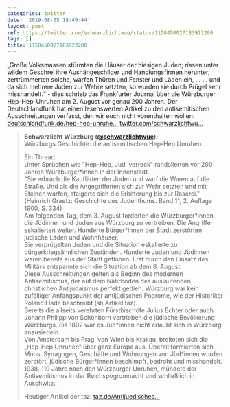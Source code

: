 ```yaml
---
categories: twitter
date: '2019-08-05 18:49:44'
layout: post
ref: https://twitter.com/schwarzlichtwue/status/1158450027183923200
tags: []
title: 1158450027183923200
---
```

„Große Volksmassen stürmten die Häuser der hiesigen Juden; rissen unter wildem Geschrei ihre Aushängeschilder und Handlungsfirmen herunter, zertrümmerten solche, warfen Thüren und Fenster und Läden ein, … 
… und da sich mehrere Juden zur Wehre setzten, so wurden sie durch Prügel sehr misshandelt.“ - dies schrieb das Frankfurter Journal über die Würzburger Hep-Hep-Unruhen am 2. August vor genau 200 Jahren. 
Der Deutschlandfunk hat einen lesenswerten Artikel zu den antisemitischen Ausschreitungen verfasst, den wir euch nicht vorenthalten wollen: [deutschlandfunk.de/hep-hep-unruhe…](https://www.deutschlandfunk.de/hep-hep-unruhen-vor-200-jahren-wuerzburger-juden-erst.871.de.html?dram:article_id=455300) 
[twitter.com/schwarzlichtwu…](https://twitter.com/schwarzlichtwue/status/1150840350564655104) 
> <b>Schwarzlicht Würzburg ([@schwarzlichtwue](https://twitter.com/schwarzlichtwue)):</b>  
>Würzburgs Geschichte: die antisemitischen Hep-Hep Unruhen.  
>  
>  
>  
>Ein Thread.   
>Unter Sprüchen wie "Hep-Hep, Jud' verreck" randalierten vor 200 Jahren Würzburger\*innen in der Innenstadt.   
>"Sie erbrach die Kaufläden der Juden und warf die Waren auf die Straße. Und als die Angegriffenen sich zur Wehr setzten und mit Steinen warfen, steigerte sich die Erbitterung bis zur Raserei." (Heinrich Graetz: Geschichte des Judenthums. Band 11, 2. Auflage 1900, S. 334)   
>Am folgenden Tag, dem 3. August forderten die Würzburger\*innen, die Jüdinnen und Juden aus Würzburg zu vertreiben. Die Angriffe eskalierten weiter. Hunderte Bürger\*innen der Stadt zerstörten jüdische Läden und Wohnhäuser.   
>Sie verprügelten Juden und die Situation eskalierte zu bürgerkriegsähnlichen Zuständen. Hunderte Juden und Jüdinnen waren bereits aus der Stadt geflohen. Erst durch den Einsatz des Militärs entspannte sich die Situation ab dem 8. August.   
>Diese Ausschreitungen gelten als Beginn des modernen Antisemitismus, der auf dem Nährboden des auslaufenden christlichen Antijudaismus perfekt gedieh. Würzburg war kein zufälliger Anfangspunkt der antijüdischen Pogrome, wie der Historiker Roland Flade beschreibt (sh Artikel taz).   
>Bereits die allseits verehrten Fürstbischöfe Julius Echter oder auch Johann Philipp von Schönborn vertrieben die jüdische Bevölkerung Würzburgs. Bis 1802 war es Jüd\*innen nicht erlaubt sich in Würzburg anzusiedeln.   
>Von Amsterdam bis Prag, von Wien bis Krakau, breiteten sich die „Hep-Hep Unruhen“ über ganz Europa aus. Überall formierten sich Mobs. Synagogen, Geschäfte und Wohnungen von Jüd\*innen wurden zerstört, jüdische Bürger\*innen beschimpft, bedroht und misshandelt.   
>1938, 119 Jahre nach den Würzburger Unruhen, mündete der Antisemitismus in der Reichspogromnacht und schließlich in Auschwitz.   
>  
>  
>  
>Heutiger Artikel der taz: [taz.de/Antijuedisches…](https://taz.de/Antijuedisches-Pogrom-vor-200-Jahren/!5611961/?fbclid=IwAR0qHqnIDzWgJzJhAynW5WiYK1XvnMC5saKf0Qz2OVvdHlGwvboCfVCkUOk)   


